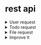 # rest api

<details>
  <summary>User request</summary>
  
![alt text](https://github.com/NikKokor/nik/blob/master/screens/login.png)

![alt text](https://github.com/NikKokor/nik/blob/master/screens/login1.png)

![alt text](https://github.com/NikKokor/nik/blob/master/screens/registration.png)

![alt text](https://github.com/NikKokor/nik/blob/master/screens/get_user.png)

![alt text](https://github.com/NikKokor/nik/blob/master/screens/get_all_users.png)

![alt text](https://github.com/NikKokor/nik/blob/master/screens/put_user.png)

![alt text](https://github.com/NikKokor/nik/blob/master/screens/put_user1.png)

</details>

<details>
  <summary>Todo request</summary>
  
![alt text](https://github.com/NikKokor/nik/blob/master/screens/add_todo.png)

![alt text](https://github.com/NikKokor/nik/blob/master/screens/get_todo.png)

![alt text](https://github.com/NikKokor/nik/blob/master/screens/get_todo1.png)

![alt text](https://github.com/NikKokor/nik/blob/master/screens/get_all_todo.png)

![alt text](https://github.com/NikKokor/nik/blob/master/screens/put_todo.png)

</details>

<details>
  <summary>File request</summary>
  
![alt text](https://github.com/NikKokor/nik/blob/master/screens/add_file.png)

![alt text](https://github.com/NikKokor/nik/blob/master/screens/get_all_files.png)

![alt text](https://github.com/NikKokor/nik/blob/master/screens/get_by_name_file.png)

![alt text](https://github.com/NikKokor/nik/blob/master/screens/delete_file.png)

![alt text](https://github.com/NikKokor/nik/blob/master/screens/get_all_after_delete_file.png)

</details>

<details>
  <summary>Improve It</summary>
## phpstan
  
![alt text](https://github.com/NikKokor/nik/blob/master/screens/phpstan_before.jpg)

![alt text](https://github.com/NikKokor/nik/blob/master/screens/phpstan_after.jpg)
  
## phpcs
![alt text](https://github.com/NikKokor/nik/blob/master/screens/phpcs_before.jpg)

![alt text](https://github.com/NikKokor/nik/blob/master/screens/phpcs_after.jpg)
  
##phpcbf
  
![alt text](https://github.com/NikKokor/nik/blob/master/screens/phpcbf.jpg)
  
##php-cs-fixer
  
![alt text](https://github.com/NikKokor/nik/blob/master/screens/php-cs-fixer.jpg)
  
##phpmd
  
![alt text](https://github.com/NikKokor/nik/blob/master/screens/phpmd_before.jpg)

![alt text](https://github.com/NikKokor/nik/blob/master/screens/phpmd_after.jpg)
  
##ecs
  
![alt text](https://github.com/NikKokor/nik/blob/master/screens/ecs_before1.jpg)

![alt text](https://github.com/NikKokor/nik/blob/master/screens/ecs_before2.jpg)
  
![alt text](https://github.com/NikKokor/nik/blob/master/screens/ecs_after1.jpg)

![alt text](https://github.com/NikKokor/nik/blob/master/screens/ecs_after2.jpg)
  
</details>
